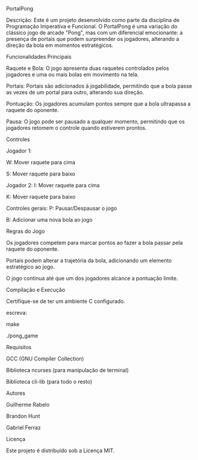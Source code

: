 PortalPong

Descrição:
Este é um projeto desenvolvido como parte da disciplina de Programação Imperativa e Funcional. O PortalPong é uma variação do clássico jogo de arcade "Pong", mas com um diferencial emocionante: a presença de portais que podem surpreender os jogadores, alterando a direção da bola em momentos estratégicos.

Funcionalidades Principais

Raquete e Bola: O jogo apresenta duas raquetes controlados pelos jogadores e uma ou mais bolas em movimento na tela.

Portais: Portais são adicionados à jogabilidade, permitindo que a bola passe as vezes de um portal para outro, alterando sua direção.

Pontuação: Os jogadores acumulam pontos sempre que a bola ultrapassa a raquete do oponente.

Pausa: O jogo pode ser pausado a qualquer momento, permitindo que os jogadores retomem o controle quando estiverem prontos.

Controles

Jogador 1:

W: Mover raquete para cima

S: Mover raquete para baixo

Jogador 2:
I: Mover raquete para cima

K: Mover raquete para baixo

Controles gerais:
P: Pausar/Despausar o jogo

B: Adicionar uma nova bola ao jogo

Regras do Jogo

Os jogadores competem para marcar pontos ao fazer a bola passar pela raquete do oponente.

Portais podem alterar a trajetória da bola, adicionando um elemento estratégico ao jogo.

O jogo continua até que um dos jogadores alcance a pontuação limite.

Compilação e Execução

Certifique-se de ter um ambiente C configurado.

escreva:

make

./pong_game

Requisitos

GCC (GNU Compiler Collection)

Biblioteca ncurses (para manipulação de terminal)

Biblioteca cli-lib (para todo o resto)

Autores

Guilherme Rabelo

Brandon Hunt

Gabriel Ferraz

Licença

Este projeto é distribuído sob a Licença MIT.

